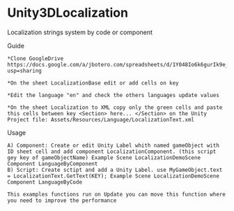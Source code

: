 # Unity3DLocalization
Localization strings system by code or component

Guide

    *Clone GoogleDrive https://docs.google.com/a/jbotero.com/spreadsheets/d/1Y048Io6k6gurIk9e_j8LmvTWeNfKw3aF2ACcDm0FBk0/edit?usp=sharing

    *On the sheet LocalizationBase edit or add cells on key

    *Edit the language "en" and check the others languages update values

    *On the sheet Localization to XML copy only the green cells and paste this cells between key <Section> here... </Section> on the Unity Project file: Assets/Resources/Language/LocalizationText.xml

Usage

    A) Component: Create or edit Unity Label whith named gameObject with ID sheet cell and add component LocalizationComponent. (this script gey key of gameObjectName) Example Scene LocalizationDemoScene Component LanguageByComponent
    B) Script: Create sctipt and add a Unity Label. use MyGameObject.text = LocalizationText.GetText(KEY); Example Scene LocalizationDemoScene Component LanguageByCode

    This examples functions run on Update you can move this function where you need to improve the performance
    
